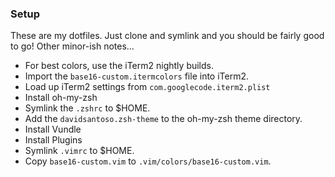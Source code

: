 ### Setup ###

These are my dotfiles. Just clone and symlink and you should be fairly good to go! Other minor-ish notes...

* For best colors, use the iTerm2 nightly builds.
* Import the `base16-custom.itermcolors` file into iTerm2.
* Load up iTerm2 settings from `com.googlecode.iterm2.plist`
* Install oh-my-zsh
* Symlink the `.zshrc` to $HOME.
* Add the `davidsantoso.zsh-theme` to the oh-my-zsh theme directory.
* Install Vundle
* Install Plugins
* Symlink `.vimrc` to $HOME.
* Copy `base16-custom.vim` to `.vim/colors/base16-custom.vim`.

